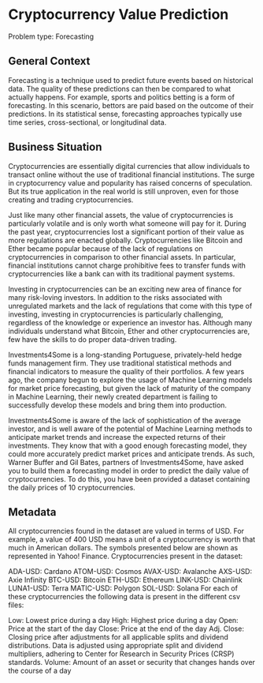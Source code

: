 # Cryptocurrency Value Prediction
Problem type: Forecasting

## General Context
Forecasting is a technique used to predict future events based on historical data. The quality of these predictions can then be compared to what actually happens. For example, sports and politics betting is a form of forecasting. In this scenario, bettors are paid based on the outcome of their predictions. In its statistical sense, forecasting approaches typically use time series, cross-sectional, or longitudinal data.

## Business Situation
Cryptocurrencies are essentially digital currencies that allow individuals to transact online without the use of traditional financial institutions. The surge in cryptocurrency value and popularity has raised concerns of speculation. But its true application in the real world is still unproven, even for those creating and trading cryptocurrencies.

Just like many other financial assets, the value of cryptocurrencies is particularly volatile and is only worth what someone will pay for it. During the past year, cryptocurrencies lost a significant portion of their value as more regulations are enacted globally. Cryptocurrencies like Bitcoin and Ether became popular because of the lack of regulations on cryptocurrencies in comparison to other financial assets. In particular, financial institutions cannot charge prohibitive fees to transfer funds with cryptocurrencies like a bank can with its traditional payment systems.

Investing in cryptocurrencies can be an exciting new area of finance for many risk-loving investors. In addition to the risks associated with unregulated markets and the lack of regulations that come with this type of investing, investing in cryptocurrencies is particularly challenging, regardless of the knowledge or experience an investor has. Although many individuals understand what Bitcoin, Ether and other cryptocurrencies are, few have the skills to do proper data-driven trading.

Investments4Some is a long-standing Portuguese, privately-held hedge funds management firm. They use traditional statistical methods and financial indicators to measure the quality of their portfolios. A few years ago, the company begun to explore the usage of Machine Learning models for market price forecasting, but given the lack of maturity of the company in Machine Learning, their newly created department is failing to successfully develop these models and bring them into production.

Investments4Some is aware of the lack of sophistication of the average investor, and is well aware of the potential of Machine Learning methods to anticipate market trends and increase the expected returns of their investments. They know that with a good enough forecasting model, they could more accurately predict market prices and anticipate trends. As such, Warner Buffer and Gil Bates, partners of Investments4Some, have asked you to build them a forecasting model in order to predict the daily value of cryptocurrencies. To do this, you have been provided a dataset containing the daily prices of 10 cryptocurrencies.

## Metadata
All cryptocurrencies found in the dataset are valued in terms of USD. For example, a value of 400 USD means a unit of a cryptocurrency is worth that much in American dollars. The symbols presented below are shown as represented in Yahoo! Finance. Cryptocurrencies present in the dataset:

ADA-USD: Cardano
ATOM-USD: Cosmos
AVAX-USD: Avalanche
AXS-USD: Axie Infinity
BTC-USD: Bitcoin
ETH-USD: Ethereum
LINK-USD: Chainlink
LUNA1-USD: Terra
MATIC-USD: Polygon
SOL-USD: Solana
For each of these cryptocurrencies the following data is present in the different csv files:

Low: Lowest price during a day
High: Highest price during a day
Open: Price at the start of the day
Close: Price at the end of the day
Adj. Close: Closing price after adjustments for all applicable splits and dividend distributions. Data is adjusted using appropriate split and dividend multipliers, adhering to Center for Research in Security Prices (CRSP) standards.
Volume: Amount of an asset or security that changes hands over the course of a day
